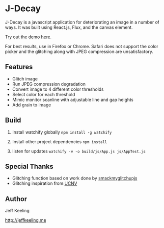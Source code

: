 # J-Decay
J-Decay is a javascript application for deteriorating an image in a number of ways. It was built using React.js, Flux, and the canvas element.

Try out the demo [here](http://jeffkeeling.github.io/j-degrade/).

For best results, use in Firefox or Chrome. 
Safari does not support the color picker and the glitching along with JPEG compression are unsatisfactory.

## Features 
- Glitch image
- Run JPEG compression degradation
- Convert image to 4 different color thresholds
- Select color for each threshold
- Mimic monitor scanline with adjustable line and gap heights
- Add grain to image

## Build
1. Install watchify globally
```npm install -g watchify```

2. Install other project dependencies
```npm install```

3. listen for updates
```watchify -v -o build/js/App.js js/AppTest.js```

## Special Thanks
- Glitching function based on work done by [smackmyglitchupjs](https://github.com/Hugosslade/smackmyglitchupjs)
- Glitching inspiration from [UCNV](http://ucnv.github.io/pnglitch/)

## Author
Jeff Keeling

http://jeffkeeling.me
